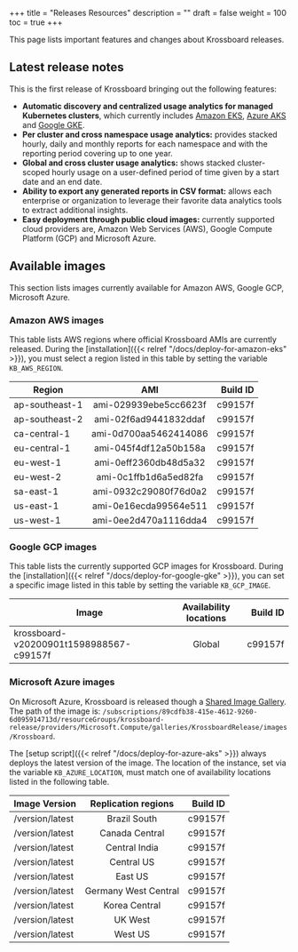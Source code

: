 +++
title = "Releases Resources"
description = ""
draft = false
weight = 100
toc = true 
+++

This page lists important features and changes about Krossboard releases.

## Latest release notes
This is the first release of Krossboard bringing out the following features:

* **Automatic discovery and centralized usage analytics for managed Kubernetes clusters**, which currently includes [Amazon EKS](https://aws.amazon.com/eks/), [Azure AKS](https://azure.microsoft.com/services/kubernetes-service/) and [Google GKE](https://cloud.google.com/kubernetes-engine).
* **Per cluster and cross namespace usage analytics:** provides stacked hourly, daily and monthly reports for each namespace and with the reporting period covering up to one year.
* **Global and cross cluster usage analytics:** shows stacked cluster-scoped hourly usage on a user-defined period of time given by a start date and an end date.
* **Ability to export any generated reports in CSV format:** allows each enterprise or organization to leverage their favorite data analytics tools to extract additional insights.
* **Easy deployment through public cloud images:** currently supported cloud providers are, Amazon Web Services (AWS), Google Compute Platform (GCP) and Microsoft Azure.

## Available images
This section lists images currently available for Amazon AWS, Google GCP, Microsoft Azure.


### Amazon AWS images
This table lists AWS regions where official Krossboard AMIs are currently released. During the [installation]({{< relref "/docs/deploy-for-amazon-eks" >}}), you must select a region listed in this table by setting the variable `KB_AWS_REGION`.

| Region          | AMI                      | Build ID         |
| --------------- |:------------------------:| ----------------:|
| ap-southeast-1  | ami-029939ebe5cc6623f    | c99157f          |
| ap-southeast-2  | ami-02f6ad9441832ddaf    | c99157f          |
| ca-central-1    | ami-0d700aa5462414086    | c99157f          |
| eu-central-1    | ami-045f4df12a50b158a    | c99157f          |
| eu-west-1       | ami-0eff2360db48d5a32    | c99157f          |
| eu-west-2       | ami-0c1ffb1d6a5ed82fa    | c99157f          |
| sa-east-1       | ami-0932c29080f76d0a2    | c99157f          |
| us-east-1       | ami-0e16ecda99564e511    | c99157f          |
| us-west-1       | ami-0ee2d470a1116dda4    | c99157f          |

### Google GCP images
This table lists the currently supported GCP images for Krossboard.
During the [installation]({{< relref "/docs/deploy-for-google-gke" >}}), you can set a specific image listed in this table by setting the variable `KB_GCP_IMAGE`.

| Image                                      | Availability locations   | Build ID         |
| -------------------------------------------|:------------------------:| ----------------:|
| krossboard-v20200901t1598988567-c99157f    | Global                   | c99157f          |

### Microsoft Azure images
On Microsoft Azure, Krossboard is released though a [Shared Image Gallery](https://docs.microsoft.com/en-us/azure/virtual-machines/linux/shared-image-galleries). 
The path of the image is: `/subscriptions/89cdfb38-415e-4612-9260-6d095914713d/resourceGroups/krossboard-release/providers/Microsoft.Compute/galleries/KrossboardRelease/images/Krossboard`.

The [setup script]({{< relref "/docs/deploy-for-azure-aks" >}}) always deploys the latest version of the image. The location of the instance, set via the variable `KB_AZURE_LOCATION`, must match one of availability locations listed in the following table.


| Image Version    | Replication regions      | Build ID         |
| -----------------|:------------------------:| ----------------:|
| /version/latest  | Brazil South             | c99157f          |
| /version/latest  | Canada Central           | c99157f          |
| /version/latest  | Central India            | c99157f          |
| /version/latest  | Central US               | c99157f          |
| /version/latest  | East US                  | c99157f          |
| /version/latest  | Germany West Central     | c99157f          |
| /version/latest  | Korea Central            | c99157f          |
| /version/latest  | UK West                  | c99157f          |
| /version/latest  | West US                  | c99157f          |
